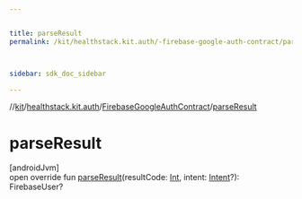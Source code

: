 ```yaml
---


title: parseResult
permalink: /kit/healthstack.kit.auth/-firebase-google-auth-contract/parse-result.html



sidebar: sdk_doc_sidebar

---
```



//[kit](/kit.html)/[healthstack.kit.auth](../index.html)/[FirebaseGoogleAuthContract](index.html)/[parseResult](parse-result.html)



# parseResult



[androidJvm]\
open override fun [parseResult](parse-result.html)(resultCode: [Int](https://kotlinlang.org/api/latest/jvm/stdlib/kotlin/-int/index.html), intent: [Intent](https://developer.android.com/reference/kotlin/android/content/Intent.html)?): FirebaseUser?






